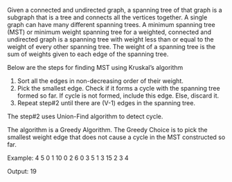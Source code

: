 Given a connected and undirected graph, a spanning tree of that graph is a subgraph that is a tree and connects all the vertices together. A single graph can have many different spanning trees. A minimum spanning tree (MST) or minimum weight spanning tree for a weighted, connected and undirected graph is a spanning tree with weight less than or equal to the weight of every other spanning tree. The weight of a spanning tree is the sum of weights given to each edge of the spanning tree.


Below are the steps for finding MST using Kruskal’s algorithm

1. Sort all the edges in non-decreasing order of their weight.
2. Pick the smallest edge. Check if it forms a cycle with the spanning tree formed so far. If cycle is not formed, include this edge. Else, discard it.
3. Repeat step#2 until there are (V-1) edges in the spanning tree.

The step#2 uses Union-Find algorithm to detect cycle.

The algorithm is a Greedy Algorithm. The Greedy Choice is to pick the smallest weight edge that does not cause a cycle in the MST constructed so far.


Example:
4 5
0 1 10
0 2 6
0 3 5
1 3 15
2 3 4

Output: 19
